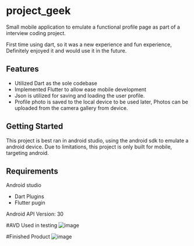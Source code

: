 # project_geek

Small mobile application to emulate a functional profile page as part of a interview coding project.

First time using dart, so it was a new experience and fun experience, Definitely enjoyed it and would use it in the future.

## Features
- Utilized Dart as the sole codebase
- Implemented Flutter to allow ease mobile development
- Json is utilized for saving and loading the user profile.
- Profile photo is saved to the local device to be used later, Photos can be uploaded from the camera gallery from device.


## Getting Started

This project is best ran in android studio, using the android sdk to emulate a android device.
Due to limitations, this project is only built for mobile, targeting android.


## Requirements
Android studio
- Dart Plugins
- Flutter pugin

Android API Version: 30

#AVD Used in testing
![image](https://user-images.githubusercontent.com/8345926/139518291-1f43198c-bfe7-4aa2-9315-f0ecc4a05ad0.png)

#Finished Product
![image](https://joshua.services/images/gif/TgOf1.gif)
